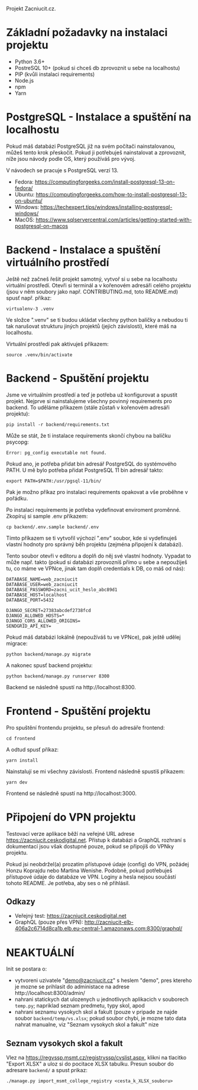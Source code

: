 Projekt Zacniucit.cz.

# Základní požadavky na instalaci projektu

- Python 3.6+
- PostreSQL 10+ (pokud si chceš db zprovoznit u sebe na localhostu)
- PIP (kvůli instalaci requirements)
- Node.js
- npm
- Yarn

# PostgreSQL - Instalace a spuštění na localhostu

Pokud máš databázi PostgreSQL již na svém počítači nainstalovanou, můžeš
tento krok přeskočit. Pokud ji potřebuješ nainstalovat a zprovoznit, níže
jsou návody podle OS, který používáš pro vývoj.

V návodech se pracuje s PostgreSQL verzí 13.

- Fedora: https://computingforgeeks.com/install-postgresql-13-on-fedora/
- Ubuntu: https://computingforgeeks.com/how-to-install-postgresql-13-on-ubuntu/
- Windows: https://techexpert.tips/windows/installing-postgresql-windows/
- MacOS: https://www.sqlservercentral.com/articles/getting-started-with-postgresql-on-macos

# Backend - Instalace a spuštění virtuálního prostředí

Ještě než začneš řešit projekt samotný, vytvoř si u sebe na localhostu
virtuální prostředí. Otevři si terminál a v kořenovém adresáři celého
projektu (jsou v něm soubory jako např. CONTRIBUTING.md, toto README.md)
spusť např. příkaz:

```
virtualenv-3 .venv
```

Ve složce ".venv" se ti budou ukládat všechny python balíčky a nebudou ti
tak narušovat strukturu jiných projektů (jejich závislosti), které máš
na localhostu.

Virtuální prostředí pak aktivuješ příkazem:

```
source .venv/bin/activate
```

# Backend - Spuštění projektu

Jsme ve virtuálním prostředí a teď je potřeba už konfigurovat a spustit projekt.
Nejprve si nainstalujeme všechny povinný requirements pro backend. To uděláme
příkazem (stále zůstaň v kořenovém adresáři projektu):

```
pip install -r backend/requirements.txt
```

Může se stát, že ti instalace requirements skončí chybou na balíčku psycopg:

```
Error: pg_config executable not found.
```

Pokud ano, je potřeba přidat bin adresář PostgreSQL do systémového PATH.
U mě bylo potřeba přidat PostgreSQL 11 bin adresář takto:

```
export PATH=$PATH:/usr/pgsql-11/bin/
```

Pak je možno příkaz pro instalaci requirements opakovat a vše proběhne v pořádku.

Po instalaci requirements je potřeba vydefinovat enviroment proměnné.
Zkopíruj si sample .env příkazem:

```
cp backend/.env.sample backend/.env
```

Tímto příkazem se ti vytvořil výchozí ".env" soubor, kde si vydefinuješ vlastní
hodnoty pro správný běh projektu (zejména připojení k databázi).

Tento soubor otevři v editoru a doplň do něj své vlastní hodnoty. Vypadat to může
např. takto (pokud si databázi zprovozníš přímo u sebe a nepoužiješ tu, co máme
ve VPNce, jinak tam doplň credentials k DB, co máš od nás):

```
DATABASE_NAME=web_zacniucit
DATABASE_USER=web_zacniucit
DATABASE_PASSWORD=zacni_ucit_heslo_abc89d1
DATABASE_HOST=localhost
DATABASE_PORT=5432

DJANGO_SECRET=27383abcdef2738fcd
DJANGO_ALLOWED_HOSTS=*
DJANGO_CORS_ALLOWED_ORIGINS=
SENDGRID_API_KEY=
```

Pokud máš databázi lokálně (nepoužíváš tu ve VPNce), pak ještě udělej migrace:

```
python backend/manage.py migrate
```

A nakonec spusť backend projektu:

```
python backend/manage.py runserver 8300
```

Backend se následně spustí na http://localhost:8300.


# Frontend - Spuštění projektu

Pro spuštění frontendu projektu, se přesuň do adresáře frontend:

```
cd frontend
```

A odtud spusť příkaz:

```
yarn install
```

Nainstalují se mi všechny závislosti. Frontend následně spustíš příkazem:

```
yarn dev
```

Frontend se následně spustí na http://localhost:3000.


# Připojení do VPN projektu

Testovací verze aplikace běží na veřejné URL adrese https://zacniucit.ceskodigital.net.
Přístup k databázi a GraphQL rozhraní s dokumentací jsou však dostupné pouze, pokud se připojíš
do VPNky projektu.

Pokud jsi neobdržel(a) prozatím přístupové údaje (config) do VPN, požádej Honzu Koprajdu
nebo Martina Wenishe. Podobně, pokud potřebuješ přístupové údaje do databáze ve VPN.
Loginy a hesla nejsou součástí tohoto README. Je potřeba, aby ses o ně přihlásil.

## Odkazy

- Veřejný test: https://zacniucit.ceskodigital.net
- GraphQL (pouze přes VPN): http://zacniucit-elb-406a2c6714d8ca1b.elb.eu-central-1.amazonaws.com:8300/graphql/


# NEAKTUÁLNÍ

Init se postara o:

* vytvoreni uzivatele "demo@zacniucit.cz" s heslem "demo", pres ktereho je mozne se prihlasit
do administace na adrese http://localhost:8300/admin/
* nahrani statickych dat ulozenych u jednotlivych aplikacich v souborech `temp.py`; napriklad
seznam predmetu, typy skol, apod
* nahrani seznamu vysokych skol a fakult (pouze v pripade ze najde soubor `backend/temp/vs.xlsx`;
pokud soubor chybi, je mozne tato data nahrat manualne, viz "Seznam vysokych skol a fakult"
nize

## Seznam vysokych skol a fakult

Vlez na https://regvssp.msmt.cz/registrvssp/cvslist.aspx, klikni na tlacitko "Export XLSX"
a uloz si do pocitace XLSX tabulku. Presun soubor do adresare `backend/` a spust prikaz:

```
./manage.py import_msmt_college_registry <cesta_k_XLSX_souboru>
```
